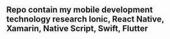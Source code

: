 ## Repo contain my mobile development technology research Ionic, React Native, Xamarin, Native Script, Swift, Flutter